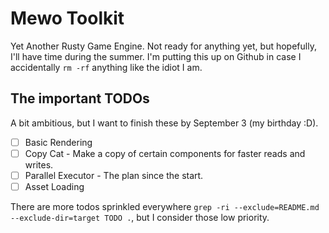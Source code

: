 # Mewo Toolkit

Yet Another Rusty Game Engine.
Not ready for anything yet, but hopefully, I'll have time during the summer.
I'm putting this up on Github in case I accidentally `rm -rf` anything like the idiot I am.

##  The important TODOs

A bit ambitious, but I want to finish these by September 3 (my birthday :D).

- [ ] Basic Rendering
- [ ] Copy Cat - Make a copy of certain components for faster reads and writes.
- [ ] Parallel Executor - The plan since the start.
- [ ] Asset Loading 

There are more todos sprinkled everywhere 
`grep -ri --exclude=README.md --exclude-dir=target TODO .`, 
but I consider those low priority.
